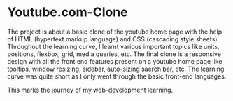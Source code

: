 # Youtube.com-Clone

The project is about a basic clone of the youtube home page with the help of HTML (hypertext markup language) and CSS (cascading style sheets).
Throughout the learning curve, I learnt various important topics like units, positions, flexbox, grid, media queries, etc.
The final clone is a responsive design with all the front end features present on a youtube home page like tooltips, window resizing, sidebar, auto-sizing saerch bar, etc.
The learning curve was quite short as I only went through the basic front-end languages.

This marks the journey of my web-development learning.
